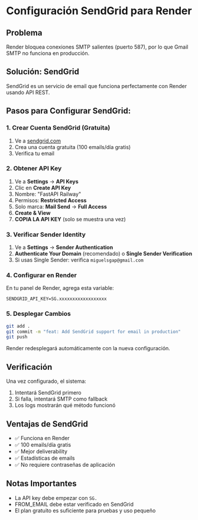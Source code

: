# Configuración SendGrid para Render

## Problema
Render bloquea conexiones SMTP salientes (puerto 587), por lo que Gmail SMTP no funciona en producción.

## Solución: SendGrid
SendGrid es un servicio de email que funciona perfectamente con Render usando API REST.

## Pasos para Configurar SendGrid:

### 1. Crear Cuenta SendGrid (Gratuita)
1. Ve a [sendgrid.com](https://sendgrid.com)
2. Crea una cuenta gratuita (100 emails/día gratis)
3. Verifica tu email

### 2. Obtener API Key
1. Ve a **Settings** → **API Keys**
2. Clic en **Create API Key**
3. Nombre: "FastAPI Railway"
4. Permisos: **Restricted Access**
5. Solo marca: **Mail Send** → **Full Access**
6. **Create & View**
7. **COPIA LA API KEY** (solo se muestra una vez)

### 3. Verificar Sender Identity
1. Ve a **Settings** → **Sender Authentication**
2. **Authenticate Your Domain** (recomendado) o **Single Sender Verification**
3. Si usas Single Sender: verifica `miguelsgap@gmail.com`

### 4. Configurar en Render
En tu panel de Render, agrega esta variable:
```
SENDGRID_API_KEY=SG.xxxxxxxxxxxxxxxxxx
```

### 5. Desplegar Cambios
```bash
git add .
git commit -m "feat: Add SendGrid support for email in production"
git push
```

Render redesplegará automáticamente con la nueva configuración.

## Verificación
Una vez configurado, el sistema:
1. Intentará SendGrid primero
2. Si falla, intentará SMTP como fallback
3. Los logs mostrarán qué método funcionó

## Ventajas de SendGrid
- ✅ Funciona en Render
- ✅ 100 emails/día gratis
- ✅ Mejor deliverability
- ✅ Estadísticas de emails
- ✅ No requiere contraseñas de aplicación

## Notas Importantes
- La API key debe empezar con `SG.`
- FROM_EMAIL debe estar verificado en SendGrid
- El plan gratuito es suficiente para pruebas y uso pequeño